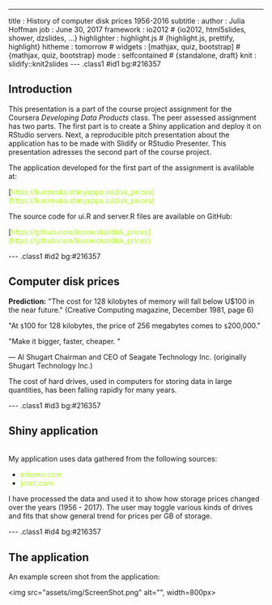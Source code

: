 ---
title       : History of computer disk prices 1956-2016
subtitle    : 
author      : Julia Hoffman
job         : June 30, 2017
framework   : io2012        # {io2012, html5slides, shower, dzslides, ...}
highlighter : highlight.js  # {highlight.js, prettify, highlight}
hitheme     : tomorrow      # 
widgets     : [mathjax, quiz, bootstrap] # {mathjax, quiz, bootstrap}
mode        : selfcontained # {standalone, draft}
knit        : slidify::knit2slides
---  .class1 #id1 bg:#216357

<style media="screen">
a:link { color:#b3ff1a; text-decoration: none; }
a:visited { color:#99e600; text-decoration: none; }
a:hover { color:##ffff00; text-decoration: none; }
a:active { color:#ffffff; text-decoration: underline; }
</style>

## Introduction

This presentation is a part of the course project assignment for the Coursera 
*Developing Data Products* class. The peer assessed assignment has two parts. 
The first part is to create a Shiny application and deploy it on RStudio servers. 
Next, a reproducible pitch presentation about the application has to be made with 
Slidify or RStudio Presenter. This presentation adresses the second part of the course project.

The application developed for the first part of the assignment is avalilable at:

[https://kurowska.shinyapps.io/disk_prices](https://kurowska.shinyapps.io/disk_prices)

The source code for ui.R and server.R files are available on GitHub:

[https://github.com/kurowska/disk_prices](https://github.com/kurowska/disk_prices)

--- .class1 #id2 bg:#216357

## Computer disk prices

**Prediction:**
"The cost for 128 kilobytes of memory will fall below U$100 in the near future." 
(Creative Computing magazine, December 1981, page 6)

"At `$`100 for 128 kilobytes, the price of 256 megabytes comes to `$`200,000." 

"Make it bigger, faster, cheaper. "

— Al Shugart 
Chairman and CEO of Seagate Technology Inc. 
(originally Shugart Technology Inc.) 

The cost of hard drives, used in computers for storing data in large quantities, 
has been falling rapidly for many years. 


---  .class1 #id3 bg:#216357

<style>
a:link { color:#b3ff1a; text-decoration: none; }
a:visited { color:#99e600; text-decoration: none; }
a:hover { color:##ffff00; text-decoration: none; }
a:active { color:#ffffff; text-decoration: underline; }
</style>

## Shiny application

</br>
My application uses data gathered from the following sources:

* [mkomo.com](http://www.mkomo.com/cost-per-gigabyte)
* [jcmit.com](http://www.jcmit.net/diskprice.htm">jcmit.com)

I have processed the data and used it to show how storage prices changed over 
the years (1956 - 2017). The user may toggle various kinds of drives and fits 
that show general trend for prices per GB of storage.

---  .class1 #id4 bg:#216357

## The application 

An example screen shot from the application:

<img src="assets/img/ScreenShot.png" alt="", width=800px>






